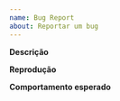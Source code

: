 ```yaml
---
name: Bug Report
about: Reportar um bug
---
```


**Descrição**

**Reprodução**

**Comportamento esperado**
